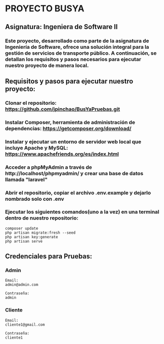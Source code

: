# PROYECTO BUSYA

## Asignatura: Ingeniera de Software II
### Este proyecto, desarrollado como parte de la asignatura de Ingeniería de Software, ofrece una solución integral para la gestión de servicios de transporte público. A continuación, se detallan los requisitos y pasos necesarios para ejecutar nuestro proyecto de manera local.
## Requisitos y pasos para ejecutar nuestro proyecto:
### Clonar el repositorio: https://github.com/jpinchao/BusYaPruebas.git

### Instalar Composer, herramienta de administración de dependencias: https://getcomposer.org/download/    

### Instalar y ejecutar un entorno de servidor web local que incluye Apache y MySQL: https://www.apachefriends.org/es/index.html

### Acceder a phpMyAdmin a través de http://localhost/phpmyadmin/ y crear una base de datos llamada "laravel"

### Abrir el repositorio, copiar el archivo .env.example y dejarlo nombrado solo con .env
     
### Ejecutar los siguientes comandos(uno a la vez) en una terminal dentro de nuestro repositorio:
    composer update
    php artisan migrate:fresh --seed
    php artisan key:generate
    php artisan serve 

## Credenciales para Pruebas:
### Admin

    Email:
    admin@admin.com

    Contraseña:
    admin

### Cliente

    Email:
    cliente1@gmail.com

    Contraseña:
    cliente1
